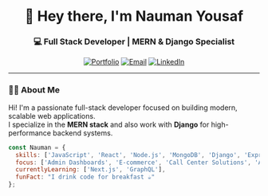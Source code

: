 <div align="center">

# 👋 Hey there, I'm Nauman Yousaf  
### 💻 Full Stack Developer | MERN & Django Specialist

[![Portfolio](https://img.shields.io/badge/Website-Innobrains.pk-2ea44f?style=for-the-badge&logo=safari&logoColor=white)](https://innobrains.pk)
[![Email](https://img.shields.io/badge/Gmail-naumanyousaf026@gmail.com-D14836?style=for-the-badge&logo=gmail&logoColor=white)](mailto:naumanyousaf026@gmail.com)
[![LinkedIn](https://img.shields.io/badge/LinkedIn-Profile-0077B5?style=for-the-badge&logo=linkedin&logoColor=white)](https://linkedin.com/in/yourprofile)

</div>

---

### 👨‍💻 About Me

Hi! I'm a passionate full-stack developer focused on building modern, scalable web applications.  
I specialize in the **MERN stack** and also work with **Django** for high-performance backend systems.

```js
const Nauman = {
  skills: ['JavaScript', 'React', 'Node.js', 'MongoDB', 'Django', 'Express'],
  focus: ['Admin Dashboards', 'E-commerce', 'Call Center Solutions', 'APIs'],
  currentlyLearning: ['Next.js', 'GraphQL'],
  funFact: "I drink code for breakfast ☕"
};
